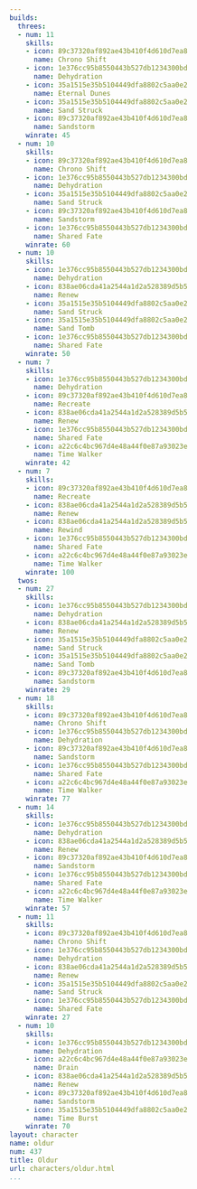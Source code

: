 ```yaml
---
builds:
  threes:
  - num: 11
    skills:
    - icon: 89c37320af892ae43b410f4d610d7ea8
      name: Chrono Shift
    - icon: 1e376cc95b8550443b527db1234300bd
      name: Dehydration
    - icon: 35a1515e35b5104449dfa8802c5aa0e2
      name: Eternal Dunes
    - icon: 35a1515e35b5104449dfa8802c5aa0e2
      name: Sand Struck
    - icon: 89c37320af892ae43b410f4d610d7ea8
      name: Sandstorm
    winrate: 45
  - num: 10
    skills:
    - icon: 89c37320af892ae43b410f4d610d7ea8
      name: Chrono Shift
    - icon: 1e376cc95b8550443b527db1234300bd
      name: Dehydration
    - icon: 35a1515e35b5104449dfa8802c5aa0e2
      name: Sand Struck
    - icon: 89c37320af892ae43b410f4d610d7ea8
      name: Sandstorm
    - icon: 1e376cc95b8550443b527db1234300bd
      name: Shared Fate
    winrate: 60
  - num: 10
    skills:
    - icon: 1e376cc95b8550443b527db1234300bd
      name: Dehydration
    - icon: 838ae06cda41a2544a1d2a528389d5b5
      name: Renew
    - icon: 35a1515e35b5104449dfa8802c5aa0e2
      name: Sand Struck
    - icon: 35a1515e35b5104449dfa8802c5aa0e2
      name: Sand Tomb
    - icon: 1e376cc95b8550443b527db1234300bd
      name: Shared Fate
    winrate: 50
  - num: 7
    skills:
    - icon: 1e376cc95b8550443b527db1234300bd
      name: Dehydration
    - icon: 89c37320af892ae43b410f4d610d7ea8
      name: Recreate
    - icon: 838ae06cda41a2544a1d2a528389d5b5
      name: Renew
    - icon: 1e376cc95b8550443b527db1234300bd
      name: Shared Fate
    - icon: a22c6c4bc967d4e48a44f0e87a93023e
      name: Time Walker
    winrate: 42
  - num: 7
    skills:
    - icon: 89c37320af892ae43b410f4d610d7ea8
      name: Recreate
    - icon: 838ae06cda41a2544a1d2a528389d5b5
      name: Renew
    - icon: 838ae06cda41a2544a1d2a528389d5b5
      name: Rewind
    - icon: 1e376cc95b8550443b527db1234300bd
      name: Shared Fate
    - icon: a22c6c4bc967d4e48a44f0e87a93023e
      name: Time Walker
    winrate: 100
  twos:
  - num: 27
    skills:
    - icon: 1e376cc95b8550443b527db1234300bd
      name: Dehydration
    - icon: 838ae06cda41a2544a1d2a528389d5b5
      name: Renew
    - icon: 35a1515e35b5104449dfa8802c5aa0e2
      name: Sand Struck
    - icon: 35a1515e35b5104449dfa8802c5aa0e2
      name: Sand Tomb
    - icon: 89c37320af892ae43b410f4d610d7ea8
      name: Sandstorm
    winrate: 29
  - num: 18
    skills:
    - icon: 89c37320af892ae43b410f4d610d7ea8
      name: Chrono Shift
    - icon: 1e376cc95b8550443b527db1234300bd
      name: Dehydration
    - icon: 89c37320af892ae43b410f4d610d7ea8
      name: Sandstorm
    - icon: 1e376cc95b8550443b527db1234300bd
      name: Shared Fate
    - icon: a22c6c4bc967d4e48a44f0e87a93023e
      name: Time Walker
    winrate: 77
  - num: 14
    skills:
    - icon: 1e376cc95b8550443b527db1234300bd
      name: Dehydration
    - icon: 838ae06cda41a2544a1d2a528389d5b5
      name: Renew
    - icon: 89c37320af892ae43b410f4d610d7ea8
      name: Sandstorm
    - icon: 1e376cc95b8550443b527db1234300bd
      name: Shared Fate
    - icon: a22c6c4bc967d4e48a44f0e87a93023e
      name: Time Walker
    winrate: 57
  - num: 11
    skills:
    - icon: 89c37320af892ae43b410f4d610d7ea8
      name: Chrono Shift
    - icon: 1e376cc95b8550443b527db1234300bd
      name: Dehydration
    - icon: 838ae06cda41a2544a1d2a528389d5b5
      name: Renew
    - icon: 35a1515e35b5104449dfa8802c5aa0e2
      name: Sand Struck
    - icon: 1e376cc95b8550443b527db1234300bd
      name: Shared Fate
    winrate: 27
  - num: 10
    skills:
    - icon: 1e376cc95b8550443b527db1234300bd
      name: Dehydration
    - icon: a22c6c4bc967d4e48a44f0e87a93023e
      name: Drain
    - icon: 838ae06cda41a2544a1d2a528389d5b5
      name: Renew
    - icon: 89c37320af892ae43b410f4d610d7ea8
      name: Sandstorm
    - icon: 35a1515e35b5104449dfa8802c5aa0e2
      name: Time Burst
    winrate: 70
layout: character
name: oldur
num: 437
title: Oldur
url: characters/oldur.html
...
```

